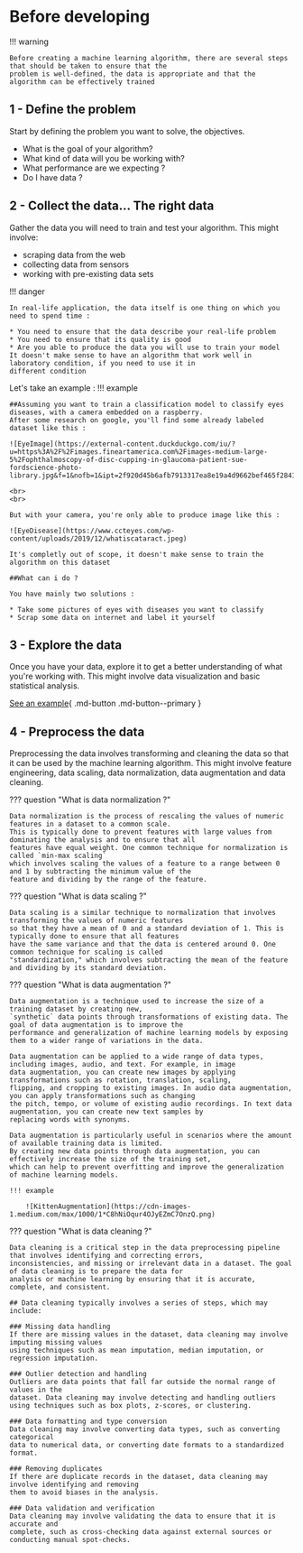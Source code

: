 # Before developing
!!! warning
    
    Before creating a machine learning algorithm, there are several steps that should be taken to ensure that the 
    problem is well-defined, the data is appropriate and that the algorithm can be effectively trained


## 1 - Define the problem
Start by defining the problem you want to solve, the objectives. 

* What is the goal of your algorithm? 
* What kind of data will you be working with?
* What performance are we expecting ?
* Do I have data ? 

## 2 - Collect the data... The right data
Gather the data you will need to train and test your algorithm. This might involve:

* scraping data from the web
* collecting data from sensors
* working with pre-existing data sets

!!! danger

    In real-life application, the data itself is one thing on which you need to spend time :  
    
    * You need to ensure that the data describe your real-life problem 
    * You need to ensure that its quality is good
    * Are you able to produce the data you will use to train your model
    It doesn't make sense to have an algorithm that work well in laboratory condition, if you need to use it in 
    different condition


Let's take an example :
!!! example

    ##Assuming you want to train a classification model to classify eyes diseases, with a camera embedded on a raspberry.
    After some research on google, you'll find some already labeled dataset like this :
    
    ![EyeImage](https://external-content.duckduckgo.com/iu/?u=https%3A%2F%2Fimages.fineartamerica.com%2Fimages-medium-large-5%2Fophthalmoscopy-of-disc-cupping-in-glaucoma-patient-sue-fordscience-photo-library.jpg&f=1&nofb=1&ipt=2f920d45b6afb7913317ea8e19a4d9662bef465f28419af01c80feeca200080d&ipo=images)
    
    <br>
    <br>
    
    But with your camera, you're only able to produce image like this : 
    
    ![EyeDisease](https://www.ccteyes.com/wp-content/uploads/2019/12/whatiscataract.jpeg)
    
    It's completly out of scope, it doesn't make sense to train the algorithm on this dataset

    ##What can i do ?
    
    You have mainly two solutions : 

    * Take some pictures of eyes with diseases you want to classify
    * Scrap some data on internet and label it yourself


## 3 - Explore the data
Once you have your data, explore it to get a better understanding of what you're working with. 
This might involve data visualization and basic statistical analysis.

[See an example](../logistic-regression/#the-iris-dataset-example){ .md-button .md-button--primary }


## 4 - Preprocess the data
Preprocessing the data involves transforming and cleaning the data so that it can be used by the machine learning 
algorithm. This might involve feature engineering, data scaling, data normalization, data augmentation and data 
cleaning.

??? question "What is data normalization ?"

    Data normalization is the process of rescaling the values of numeric features in a dataset to a common scale. 
    This is typically done to prevent features with large values from dominating the analysis and to ensure that all 
    features have equal weight. One common technique for normalization is called `min-max scaling` 
    which involves scaling the values of a feature to a range between 0 and 1 by subtracting the minimum value of the 
    feature and dividing by the range of the feature.

??? question "What is data scaling ?"

    Data scaling is a similar technique to normalization that involves transforming the values of numeric features 
    so that they have a mean of 0 and a standard deviation of 1. This is typically done to ensure that all features 
    have the same variance and that the data is centered around 0. One common technique for scaling is called 
    "standardization," which involves subtracting the mean of the feature and dividing by its standard deviation.

??? question "What is data augmentation ?"
    
    Data augmentation is a technique used to increase the size of a training dataset by creating new,
    `synthetic` data points through transformations of existing data. The goal of data augmentation is to improve the 
    performance and generalization of machine learning models by exposing them to a wider range of variations in the data.
    
    Data augmentation can be applied to a wide range of data types, including images, audio, and text. For example, in image
    data augmentation, you can create new images by applying transformations such as rotation, translation, scaling, 
    flipping, and cropping to existing images. In audio data augmentation, you can apply transformations such as changing
    the pitch, tempo, or volume of existing audio recordings. In text data augmentation, you can create new text samples by
    replacing words with synonyms.
    
    Data augmentation is particularly useful in scenarios where the amount of available training data is limited.
    By creating new data points through data augmentation, you can effectively increase the size of the training set,
    which can help to prevent overfitting and improve the generalization of machine learning models.
    
    !!! example
    
        ![KittenAugmentation](https://cdn-images-1.medium.com/max/1000/1*C8hNiOqur4OJyEZmC7OnzQ.png)


??? question "What is data cleaning ?"

 
    Data cleaning is a critical step in the data preprocessing pipeline that involves identifying and correcting errors, 
    inconsistencies, and missing or irrelevant data in a dataset. The goal of data cleaning is to prepare the data for 
    analysis or machine learning by ensuring that it is accurate, complete, and consistent.

    ## Data cleaning typically involves a series of steps, which may include:

    ### Missing data handling
    If there are missing values in the dataset, data cleaning may involve imputing missing values 
    using techniques such as mean imputation, median imputation, or regression imputation.
    
    ### Outlier detection and handling
    Outliers are data points that fall far outside the normal range of values in the 
    dataset. Data cleaning may involve detecting and handling outliers using techniques such as box plots, z-scores, or clustering.
    
    ### Data formatting and type conversion
    Data cleaning may involve converting data types, such as converting categorical
    data to numerical data, or converting date formats to a standardized format.
    
    ### Removing duplicates
    If there are duplicate records in the dataset, data cleaning may involve identifying and removing
    them to avoid biases in the analysis.
    
    ### Data validation and verification
    Data cleaning may involve validating the data to ensure that it is accurate and 
    complete, such as cross-checking data against external sources or conducting manual spot-checks.

